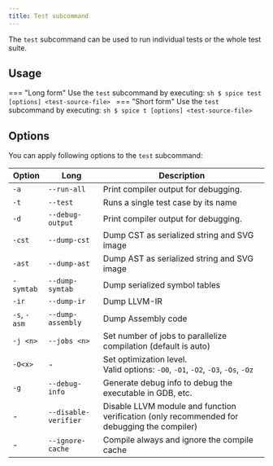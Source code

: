 ```yaml
---
title: Test subcommand
---
```


The `test` subcommand can be used to run individual tests or the whole test suite.

## Usage
=== "Long form"
    Use the `test` subcommand by executing:
    ```sh
    $ spice test [options] <test-source-file>
    ```
=== "Short form"
    Use the `test` subcommand by executing:
    ```sh
    $ spice t [options] <test-source-file>
    ```

## Options
You can apply following options to the `test` subcommand:

| Option       | Long                 | Description                                                                                 |
|--------------|----------------------|---------------------------------------------------------------------------------------------|
| `-a`         | `--run-all`          | Print compiler output for debugging.                                                        |
| `-t`         | `--test`             | Runs a single test case by its name                                                         |
| `-d`         | `--debug-output`     | Print compiler output for debugging.                                                        |
| `-cst`       | `--dump-cst`         | Dump CST as serialized string and SVG image                                                 |
| `-ast`       | `--dump-ast`         | Dump AST as serialized string and SVG image                                                 |
| `-symtab`    | `--dump-symtab`      | Dump serialized symbol tables                                                               |
| `-ir`        | `--dump-ir`          | Dump LLVM-IR                                                                                |
| `-s`, `-asm` | `--dump-assembly`    | Dump Assembly code                                                                          |
| `-j <n>`     | `--jobs <n>`         | Set number of jobs to parallelize compilation (default is auto)                             |
| `-O<x>`      | -                    | Set optimization level. <br> Valid options: `-O0`, `-O1`, `-O2`, `-O3`, `-Os`, `-Oz`        |
| `-g`         | `--debug-info`       | Generate debug info to debug the executable in GDB, etc.                                    |
| -            | `--disable-verifier` | Disable LLVM module and function verification (only recommended for debugging the compiler) |
| -            | `--ignore-cache`     | Compile always and ignore the compile cache                                                 |